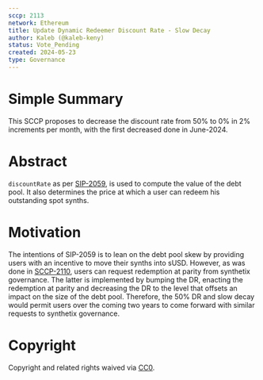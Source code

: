 ```yaml
---
sccp: 2113
network: Ethereum
title: Update Dynamic Redeemer Discount Rate - Slow Decay
author: Kaleb (@kaleb-keny)
status: Vote_Pending
created: 2024-05-23
type: Governance
---
```


# Simple Summary

This SCCP proposes to decrease the discount rate from 50% to 0% in 2% increments per month, with the first decreased done in June-2024.

# Abstract

`discountRate` as per [SIP-2059](https://sips.synthetix.io/sips/sip-2059/), is used to compute the value of the debt pool. It also determines the price at which a user can redeem his outstanding spot synths. 

# Motivation

The intentions of SIP-2059 is to lean on the debt pool skew by providing users with an incentive to move their synths into sUSD. However, as was done in [SCCP-2110](https://sips.synthetix.io/sccp/sccp-2110/), users can request redemption at parity from synthetix governance. The latter is implemented by bumping the DR, enacting the redemption at parity and decreasing the DR to the level that offsets an impact on the size of the debt pool. Therefore, the 50% DR and slow decay would permit users over the coming two years to come forward with similar requests to synthetix governance. 

# Copyright

Copyright and related rights waived via [CC0](https://creativecommons.org/publicdomain/zero/1.0/).


